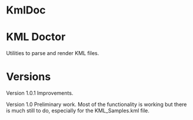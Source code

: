 # KmlDoc

KML Doctor
==========

Utilities to parse and render KML files.

Versions
========
Version 1.0.1 Improvements.

Version 1.0 Preliminary work. Most of the functionality is working but there is much still to do, especially for the KML_Samples.kml file.




